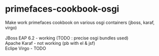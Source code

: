 primefaces-cookbook-osgi
========================

Make work primefaces cookbook on various osgi containers (jboss, karaf, virgo) <br/>
<br/>
JBoss EAP 6.2 - working (TODO : precise osgi bundles used)<br/>
Apache Karaf  - not working (pb with el & jsf)<br/>
Eclipe Virgo  - TODO<br/>
